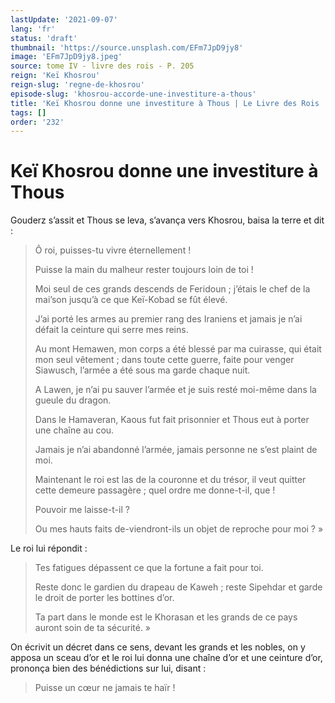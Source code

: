 ```yaml
---
lastUpdate: '2021-09-07'
lang: 'fr'
status: 'draft'
thumbnail: 'https://source.unsplash.com/EFm7JpD9jy8'
image: 'EFm7JpD9jy8.jpeg'
source: tome IV - livre des rois - P. 205
reign: 'Keï Khosrou'
reign-slug: 'regne-de-khosrou'
episode-slug: 'khosrou-accorde-une-investiture-a-thous'
title: 'Keï Khosrou donne une investiture à Thous | Le Livre des Rois | Shâhnâmeh'
tags: []
order: '232'
---
```


<!-- LTeX: language=fr -->

# Keï Khosrou donne une investiture à Thous

Gouderz s’assit et Thous se leva, s’avança vers Khosrou, baisa la terre et dit :

> Ô roi, puisses-tu vivre éternellement !
>
> Puisse la main du malheur rester toujours loin de toi !
>
> Moi seul de ces grands descends de Feridoun ; j’étais le chef de la mai’son jusqu’à ce que Keï-Kobad se fût élevé.
>
> J’ai porté les armes au premier rang des Iraniens et jamais je n’ai défait la ceinture qui serre mes reins.
>
> Au mont Hemawen, mon corps a été blessé par ma cuirasse, qui était mon seul vêtement ; dans toute cette guerre, faite pour venger Siawusch, l’armée a été sous ma garde chaque nuit.
>
> A Lawen, je n’ai pu sauver l’armée et je suis resté moi-même dans la gueule du dragon.
>
> Dans le Hamaveran, Kaous fut fait prisonnier et Thous eut à porter une chaîne au cou.
>
> Jamais je n’ai abandonné l’armée, jamais personne ne s’est plaint de moi.
>
> Maintenant le roi est las de la couronne et du trésor, il veut quitter cette demeure passagère ; quel ordre me donne-t-il, que !
>
> Pouvoir me laisse-t-il ?
>
> Ou mes hauts faits de-viendront-ils un objet de reproche pour moi ? »

Le roi lui répondit :

> Tes fatigues dépassent ce que la fortune a fait pour toi.
>
> Reste donc le gardien du drapeau de Kaweh ; reste Sipehdar et garde le droit de porter les bottines d’or.
>
> Ta part dans le monde est le Khorasan et les grands de ce pays auront soin de ta sécurité. »

On écrivit un décret dans ce sens, devant les grands et les nobles, on y apposa un sceau d’or et le roi lui donna une chaîne d’or et une ceinture d’or, prononça bien des bénédictions sur lui, disant :

> Puisse un cœur ne jamais te haïr !
